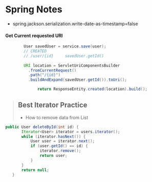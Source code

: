 # Spring Notes
- spring.jackson.serialization.write-date-as-timestamp=false

#### Get Current requested URI 
```java
        User savedUser = service.save(user);
        // CREATED
        // /user/{id}     savedUser.getId()
		
        URI location = ServletUriComponentsBuilder
          .fromCurrentRequest()
          .path("/{id}")
          .buildAndExpand(savedUser.getId()).toUri();

		      return ResponseEntity.created(location).build();
```

> ## Best Iterator Practice
> - How to remove data from List 
 ```java
 public User deleteById(int id) {
		Iterator<User> iterator = users.iterator();
		while (iterator.hasNext()) {
			User user = iterator.next();
			if (user.getId() == id) {
				iterator.remove();
				return user;
			}
		}
		return null;
	}
```

